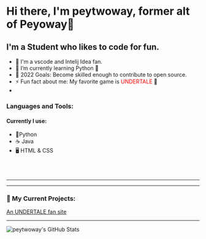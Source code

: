 # Hi there, I'm peytwoway, former alt of Peyoway👋

## I'm a Student who likes to code for fun.

- 🔭 I'm a vscode and Intelij Idea fan. 
- 🌱 I’m currently learning Python  🐍
- 🥅 2022 Goals: Become skilled enough to contribute to open source.
- ⚡ Fun fact about me: My favorite game is <span style="color: red;">UNDERTALE</span> 💖 
-

### Languages and Tools:

#### Currently I use:

- 🐍Python
- ☕ Java
- 🖥️ HTML & CSS

<br />
<br />

---




---

### 📕 My Current Projects:

<a href="https://github.com/peytwoway/underfan">An UNDERTALE fan site</a>

---





  <img align="left" alt="peytwoway's GitHub Stats" src="https://github-readme-stats.vercel.app/api?username=peytwoway&show_icons=true&hide_border=false&title_color=ff652f&icon_color=FFE400&bg_color=09131B&text_color=ffffff&border_color=0c1a25" />


